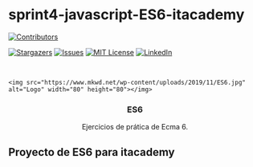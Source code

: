# sprint4-javascript-ES6-itacademy

<!--
*** Thanks for checking out the Best-README-Template. If you have a suggestion
*** that would make this better, please fork the repo and create a pull request
*** or simply open an issue with the tag "enhancement".
*** Thanks again! Now go create something AMAZING! :D
***
***
***
*** To avoid retyping too much info. Do a search and replace for the following:
*** github_username, repo_name, twitter_handle, email, project_title, project_description
-->

<!-- PROJECT SHIELDS -->
<!--
*** I'm using markdown "reference style" links for readability.
*** Reference links are enclosed in brackets [ ] instead of parentheses ( ).
*** See the bottom of this document for the declaration of the reference variables
*** for contributors-url, forks-url, etc. This is an optional, concise syntax you may use.
*** https://www.markdownguide.org/basic-syntax/#reference-style-links
-->

[![Contributors][contributors-shield]][contributors-url]

[![Stargazers][stars-shield]][stars-url]
[![Issues][issues-shield]][issues-url]
[![MIT License][license-shield]][license-url]
[![LinkedIn][linkedin-shield]][linkedin-url]

<!-- PROJECT LOGO -->
<br />
<p align="center">
  
    <img src="https://www.mkwd.net/wp-content/uploads/2019/11/ES6.jpg" alt="Logo" width="80" height="80"></img>


  <h3 align="center">ES6</h3>

  <p align="center">
    Ejercicios de prática de Ecma 6.
    <br />


  </p>
</p>

<!-- ABOUT THE PROJECf -->

## Proyecto de ES6 para itacademy

[contributors-shield]: https://img.shields.io/github/contributors/Y2KWebs/sprint4-javascript-ES6-itacademy.svg?style=for-the-badge
[contributors-url]: https://github.com/Y2KWebs/sprint4-javascript-ES6-itacademy/graphs/contributors

[stars-shield]: https://img.shields.io/github/stars/Y2KWebs/sprint4-javascript-ES6-itacademy.svg?style=for-the-badge
[stars-url]: https://github.com/Y2KWebs/sprint4-javascript-ES6-itacademy/stargazers
[issues-shield]: https://img.shields.io/github/issues/Y2KWebs/sprint4-javascript-ES6-itacademy.svg?style=for-the-badge
[issues-url]: https://github.com/Y2KWebs/sprint4-javascript-ES6-itacademy/issues
[license-shield]: https://img.shields.io/github/license/Y2KWebs/sprint4-javascript-ES6-itacademy.svg?style=for-the-badge
[license-url]: https://github.com/Y2KWebs/sprint4-javascript-ES6-itacademy/blob/master/LICENSE.txt
[linkedin-shield]: https://img.shields.io/badge/-LinkedIn-black.svg?style=for-the-badge&logo=linkedin&colorB=555
[linkedin-url]: https://linkedin.com/in/y2kwebs
[product-screenshot]: ./images/screenshot.png
